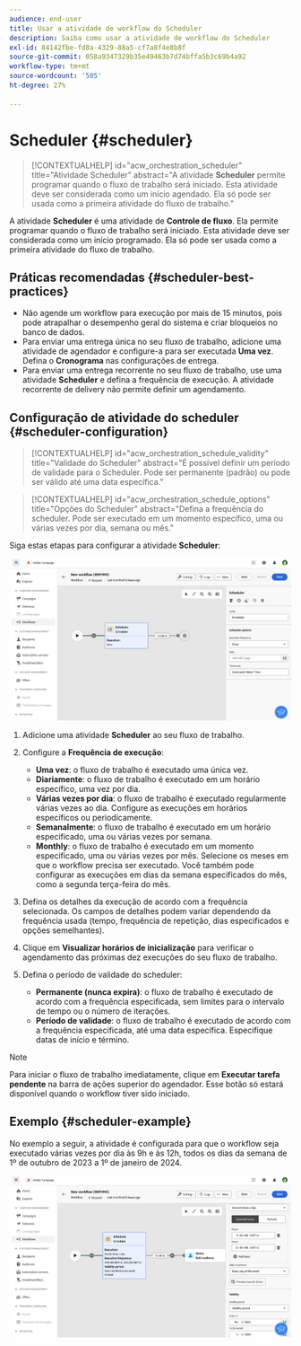 ```yaml
---
audience: end-user
title: Usar a atividade de workflow do Scheduler
description: Saiba como usar a atividade de workflow do Scheduler
exl-id: 84142fbe-fd8a-4329-88a5-cf7a8f4e8b8f
source-git-commit: 058a9347329b35e49463b7d74bffa5b3c69b4a92
workflow-type: tm+mt
source-wordcount: '505'
ht-degree: 27%

---
```


# Scheduler {#scheduler}

>[!CONTEXTUALHELP]
>id="acw_orchestration_scheduler"
>title="Atividade Scheduler"
>abstract="A atividade **Scheduler** permite programar quando o fluxo de trabalho será iniciado. Esta atividade deve ser considerada como um início agendado. Ela só pode ser usada como a primeira atividade do fluxo de trabalho."

A atividade **Scheduler** é uma atividade de **Controle de fluxo**. Ela permite programar quando o fluxo de trabalho será iniciado. Esta atividade deve ser considerada como um início programado. Ela só pode ser usada como a primeira atividade do fluxo de trabalho.

## Práticas recomendadas {#scheduler-best-practices}

* Não agende um workflow para execução por mais de 15 minutos, pois pode atrapalhar o desempenho geral do sistema e criar bloqueios no banco de dados.
* Para enviar uma entrega única no seu fluxo de trabalho, adicione uma atividade de agendador e configure-a para ser executada **Uma vez**. Defina o **Cronograma** nas configurações de entrega.
* Para enviar uma entrega recorrente no seu fluxo de trabalho, use uma atividade **Scheduler** e defina a frequência de execução. A atividade recorrente de delivery não permite definir um agendamento.

## Configuração de atividade do scheduler {#scheduler-configuration}

>[!CONTEXTUALHELP]
>id="acw_orchestration_schedule_validity"
>title="Validade do Scheduler"
>abstract="É possível definir um período de validade para o Scheduler. Pode ser permanente (padrão) ou pode ser válido até uma data específica."

>[!CONTEXTUALHELP]
>id="acw_orchestration_schedule_options"
>title="Opções do Scheduler"
>abstract="Defina a frequência do scheduler. Pode ser executado em um momento específico, uma ou várias vezes por dia, semana ou mês."

Siga estas etapas para configurar a atividade **Scheduler**:

![Interface de configuração de atividade do agendador](../assets/workflow-scheduler.png)

1. Adicione uma atividade **Scheduler** ao seu fluxo de trabalho.

1. Configure a **Frequência de execução**:

   * **Uma vez**: o fluxo de trabalho é executado uma única vez.
   * **Diariamente**: o fluxo de trabalho é executado em um horário específico, uma vez por dia.
   * **Várias vezes por dia**: o fluxo de trabalho é executado regularmente várias vezes ao dia. Configure as execuções em horários específicos ou periodicamente.
   * **Semanalmente**: o fluxo de trabalho é executado em um horário especificado, uma ou várias vezes por semana.
   * **Monthly**: o fluxo de trabalho é executado em um momento especificado, uma ou várias vezes por mês. Selecione os meses em que o workflow precisa ser executado. Você também pode configurar as execuções em dias da semana especificados do mês, como a segunda terça-feira do mês.

1. Defina os detalhes da execução de acordo com a frequência selecionada. Os campos de detalhes podem variar dependendo da frequência usada (tempo, frequência de repetição, dias especificados e opções semelhantes).

1. Clique em **Visualizar horários de inicialização** para verificar o agendamento das próximas dez execuções do seu fluxo de trabalho.

1. Defina o período de validade do scheduler:

   * **Permanente (nunca expira)**: o fluxo de trabalho é executado de acordo com a frequência especificada, sem limites para o intervalo de tempo ou o número de iterações.
   * **Período de validade**: o fluxo de trabalho é executado de acordo com a frequência especificada, até uma data específica. Especifique datas de início e término.

>[!NOTE]
>Para iniciar o fluxo de trabalho imediatamente, clique em **Executar tarefa pendente** na barra de ações superior do agendador. Esse botão só estará disponível quando o workflow tiver sido iniciado.

## Exemplo {#scheduler-example}

No exemplo a seguir, a atividade é configurada para que o workflow seja executado várias vezes por dia às 9h e às 12h, todos os dias da semana de 1º de outubro de 2023 a 1º de janeiro de 2024.

![Configuração de exemplo de atividade do agendador](../assets/workflow-scheduler2.png)
